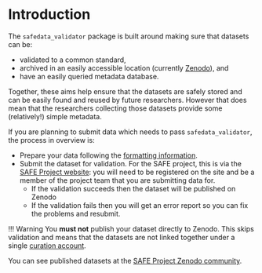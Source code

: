 # Introduction

The `safedata_validator` package is built around making sure that datasets can
be:

* validated to a common standard,
* archived in an easily accessible location (currently [Zenodo](https://zenodo.org)),
  and
* have an easily queried metadata database.

Together, these aims help ensure that the datasets are safely stored and can be easily
found and reused by future researchers. However that does mean that the researchers
collecting those datasets provide some (relatively!) simple metadata.

If you are planning to submit data which needs to pass `safedata_validator`, the
process in overview is:

* Prepare your data following the [formatting information](data_format/overview.md).
* Submit the dataset for validation. For the SAFE project, this is via the [SAFE Project
  website](https://safeproject.net/): you will need to be registered on the site and be
  a member of the project team that you are submitting data for.
  * If the validation succeeds then the dataset will be published on Zenodo
  * If the validation fails then you will get an error report so you can fix the
    problems and resubmit.

!!! Warning
    You **must not** publish your dataset directly to Zenodo. This skips validation
    and means that the datasets are not linked together under a single [curation account](availability.md#data-curation).

You can see published datasets at the [SAFE Project Zenodo
community](https://zenodo.org/communities/safe/).
